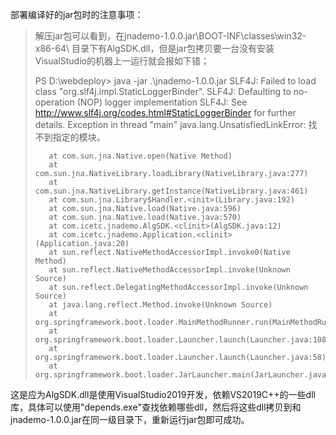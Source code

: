 部署编译好的jar包时的注意事项：

>解压jar包可以看到，在jnademo-1.0.0.jar\BOOT-INF\classes\win32-x86-64\ 目录下有AlgSDK.dll，但是jar包拷贝要一台没有安装VisualStudio的机器上一运行就会报如下错；
>
>PS D:\webdeploy> java -jar .\jnademo-1.0.0.jar
>SLF4J: Failed to load class "org.slf4j.impl.StaticLoggerBinder".
>SLF4J: Defaulting to no-operation (NOP) logger implementation
>SLF4J: See http://www.slf4j.org/codes.html#StaticLoggerBinder for further details.
>Exception in thread "main" java.lang.UnsatisfiedLinkError: 找不到指定的模块。
>
>```shell
>    at com.sun.jna.Native.open(Native Method)
>    at com.sun.jna.NativeLibrary.loadLibrary(NativeLibrary.java:277)
>    at com.sun.jna.NativeLibrary.getInstance(NativeLibrary.java:461)
>    at com.sun.jna.Library$Handler.<init>(Library.java:192)
>    at com.sun.jna.Native.load(Native.java:596)
>    at com.sun.jna.Native.load(Native.java:570)
>    at com.icetc.jnademo.AlgSDK.<clinit>(AlgSDK.java:12)
>    at com.icetc.jnademo.Application.<clinit>(Application.java:20)
>    at sun.reflect.NativeMethodAccessorImpl.invoke0(Native Method)
>    at sun.reflect.NativeMethodAccessorImpl.invoke(Unknown Source)
>    at sun.reflect.DelegatingMethodAccessorImpl.invoke(Unknown Source)
>    at java.lang.reflect.Method.invoke(Unknown Source)
>    at org.springframework.boot.loader.MainMethodRunner.run(MainMethodRunner.java:49)
>    at org.springframework.boot.loader.Launcher.launch(Launcher.java:108)
>    at org.springframework.boot.loader.Launcher.launch(Launcher.java:58)
>    at org.springframework.boot.loader.JarLauncher.main(JarLauncher.java:88)
>```

这是应为AlgSDK.dll是使用VisualStudio2019开发，依赖VS2019C++的一些dll库，具体可以使用"depends.exe"查找依赖哪些dll，然后将这些dll拷贝到和jnademo-1.0.0.jar在同一级目录下，重新运行jar包即可成功。

